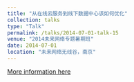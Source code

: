 ```yaml
---
title: "从在线云服务到线下数据中心该如何优化"
collection: talks
type: "Talk"
permalink: /talks/2014-07-01-talk-15
venue: "2014未来网络专题暑期班"
date: 2014-07-01
location: "未来网络无线谷，南京"
---
```


[More information here](http://www.raincent.com/train/index.php/Home/Video/index.html)
